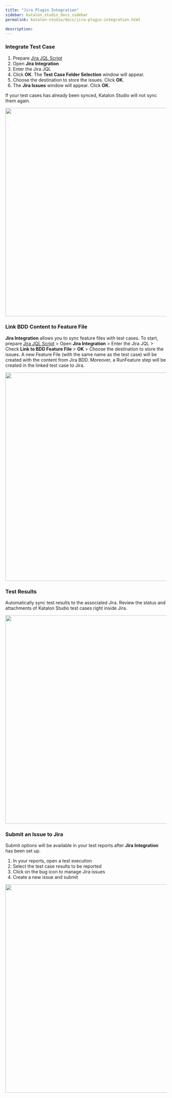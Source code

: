 ```yaml
---
title: "Jira Plugin Integration" 
sidebar: katalon_studio_docs_sidebar
permalink: katalon-studio/docs/jira-plugin-integration.html

description: 
---
```



### Integrate Test Case
1. Prepare  [ Jira JQL Script]( https://confluence.atlassian.com/jirasoftwarecloud/advanced-searching-764478330.html )
2. Open **Jira Integration** 
3. Enter the Jira JQL
4. Click **OK**. The **Test Case Folder Selection** window will appear.
5. Choose the destination to store the issues. Click **OK**.
6. The **Jira Issues** window will appear. Click **OK**.

If your test cases has already been synced, Katalon Studio will not sync them again.
<center>
<img src="https://i.ibb.co/ryrTc89/Jira-3.png"  width="650" >
</center>

### Link BDD Content to Feature File
**Jira Integration** allows you to sync feature files with test cases. 
To start, prepare [Jira JQL Script]( https://confluence.atlassian.com/jirasoftwarecloud/advanced-searching-764478330.html ) > Open **Jira Integration** > Enter the Jira JQL > Check **Link to BDD Feature File** > **OK** > Choose the destination to store the issues.
A new Feature File (with the same name as the test case) will be created with the content from Jira BDD. Moreover, a RunFeature step will be created in the linked test case to Jira.
<center>
<img src="https://i.ibb.co/fx4GN44/Jira-6.png"  width="650" >
</center>


### Test Results
Automatically sync test results to the associated Jira. Review the status and attachments of Katalon Studio test cases right inside Jira.
<center>
<img src="https://i.ibb.co/M1jJdWv/Jira-2.png"  width="650" >
</center>

### Submit an Issue to Jira
Submit options will be available in your test reports after **Jira Integration** has been set up.

1. In your reports, open a test execution
2. Select the test case results to be reported
3. Click on the bug icon to manage Jira issues    
4. Create a new issue and submit

<center>
<img src="https://i.ibb.co/jbzNZMy/Jira-5.png"  width="650" >
</center>








